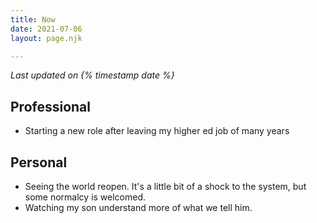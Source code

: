 ```yaml
---
title: Now
date: 2021-07-06
layout: page.njk

---
```

_Last updated on {% timestamp date %}_

## Professional

* Starting a new role after leaving my higher ed job of many years

## Personal

* Seeing the world reopen. It's a little bit of a shock to the system, but some normalcy is welcomed.
* Watching my son understand more of what we tell him.